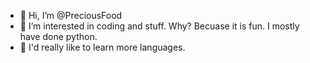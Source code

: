 - 👋 Hi, I’m @PreciousFood
- 👀 I’m interested in coding and stuff. Why? Becuase it is fun. I mostly have done python. 
- 🌱 I'd really like to learn more languages. 


<!---
LeooGreg/LeooGreg is a ✨ special ✨ repository because its `README.md` (this file) appears on your GitHub profile.
You can click the Preview link to take a look at your changes.
--->
